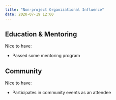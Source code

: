 ```yaml
---
title: "Non-project Organizational Influence"
date: 2020-07-19 12:00
---
```


## Education & Mentoring
Nice to have:

* Passed some mentoring program

## Community
Nice to have:

* Participates in community events as an attendee
